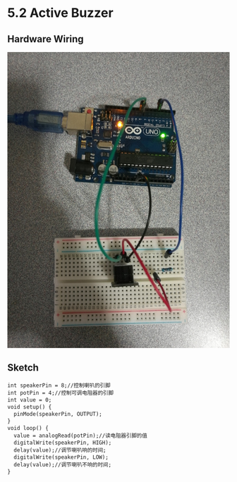 # 5.2 Active Buzzer

## Hardware Wiring
![Image](../../Examples/sensor-kit-for-arduino/010_activebuzzer.jpg)

## Sketch
```
int speakerPin = 8;//控制喇叭的引脚
int potPin = 4;//控制可调电阻器的引脚
int value = 0;
void setup() {
  pinMode(speakerPin, OUTPUT);
}
void loop() {
  value = analogRead(potPin);//读电阻器引脚的值
  digitalWrite(speakerPin, HIGH);
  delay(value);//调节喇叭响的时间;
  digitalWrite(speakerPin, LOW);
  delay(value);//调节喇叭不响的时间;
}

```